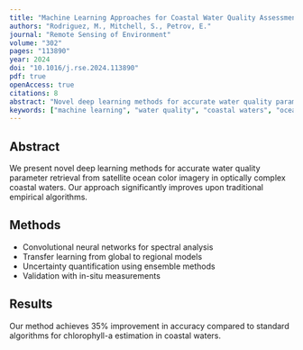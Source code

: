```yaml
---
title: "Machine Learning Approaches for Coastal Water Quality Assessment from Ocean Color"
authors: "Rodriguez, M., Mitchell, S., Petrov, E."
journal: "Remote Sensing of Environment"
volume: "302"
pages: "113890"
year: 2024
doi: "10.1016/j.rse.2024.113890"
pdf: true
openAccess: true
citations: 8
abstract: "Novel deep learning methods for accurate water quality parameter retrieval from satellite ocean color imagery in optically complex coastal waters."
keywords: ["machine learning", "water quality", "coastal waters", "ocean color"]
---
```


## Abstract

We present novel deep learning methods for accurate water quality parameter retrieval from satellite ocean color imagery in optically complex coastal waters. Our approach significantly improves upon traditional empirical algorithms.

## Methods

- Convolutional neural networks for spectral analysis
- Transfer learning from global to regional models
- Uncertainty quantification using ensemble methods
- Validation with in-situ measurements

## Results

Our method achieves 35% improvement in accuracy compared to standard algorithms for chlorophyll-a estimation in coastal waters.